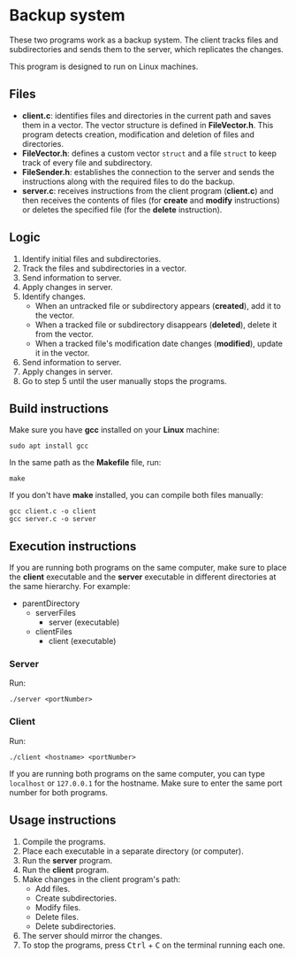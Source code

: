 # Backup system

These two programs work as a backup system.
The client tracks files and subdirectories and sends them to the server, which replicates the changes.

This program is designed to run on Linux machines.

## Files
- **client.c**: identifies files and directories in the current path and saves them in a vector. The vector structure is defined in **FileVector.h**. This program detects creation, modification and deletion of files and directories.
- **FileVector.h**: defines a custom vector `struct` and a file `struct` to keep track of every file and subdirectory.
- **FileSender.h**: establishes the connection to the server and sends the instructions along with the required files to do the backup.
- **server.c**: receives instructions from the client program (**client.c**) and then receives the contents of files (for **create** and **modify** instructions) or deletes the specified file (for the **delete** instruction).

## Logic
1. Identify initial files and subdirectories.
2. Track the files and subdirectories in a vector.
3. Send information to server.
4. Apply changes in server.
5. Identify changes.
   - When an untracked file or subdirectory appears (**created**), add it to the vector.
   - When a tracked file or subdirectory disappears (**deleted**), delete it from the vector.
   - When a tracked file's modification date changes (**modified**), update it in the vector.
6. Send information to server.
7. Apply changes in server.
8. Go to step 5 until the user manually stops the programs.

## Build instructions
Make sure you have **gcc** installed on your **Linux** machine:
```
sudo apt install gcc
```
In the same path as the **Makefile** file, run:
```
make
```
If you don't have **make** installed, you can compile both files manually:
```
gcc client.c -o client
gcc server.c -o server
```

## Execution instructions
If you are running both programs on the same computer, make sure to place the **client** executable and the **server** executable in different directories at the same hierarchy.
For example:
- parentDirectory
  - serverFiles
    - server (executable)
  - clientFiles
    - client (executable)

### Server
Run:
```
./server <portNumber>
```

### Client
Run:
```
./client <hostname> <portNumber>
```
If you are running both programs on the same computer, you can type ```localhost``` or ```127.0.0.1``` for the hostname.
Make sure to enter the same port number for both programs.

## Usage instructions
1. Compile the programs.
2. Place each executable in a separate directory (or computer).
3. Run the **server** program.
4. Run the **client** program.
5. Make changes in the client program's path:
   - Add files.
   - Create subdirectories.
   - Modify files.
   - Delete files.
   - Delete subdirectories.
6. The server should mirror the changes.
7. To stop the programs, press <kbd>Ctrl</kbd> + <kbd>C</kbd> on the terminal running each one.
